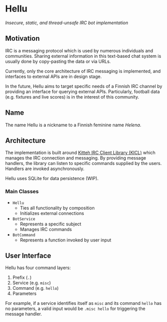 # Hellu

*Insecure, static, and thread-unsafe IRC bot implementation*

## Motivation

IRC is a messaging protocol which is used by numerous individuals and communities. Sharing external information in this
text-based chat system is usually done by copy-pasting the data or via URLs.

Currently, only the core architecture of IRC messaging is implemented, and interfaces to external APIs are in design
stage.

In the future, Hellu aims to target specific needs of a Finnish IRC channel by providing an interface for querying
external APIs. Particularly, football data (e.g. fixtures and live scores) is in the interest of this community.

## Name

The name Hellu is a nickname to a Finnish feminine name *Helena*.

## Architecture

The implementation is built around [Kitteh IRC Client Library (KICL)](https://kitteh.org/irc-client-library/) which
manages the IRC connection and messaging. By providing message handlers, the library can listen to specific commands
supplied by the users. Handlers are invoked asynchronously.

Hellu uses SQLite for data persistence (WIP).

### Main Classes

- `Hellu`
    - Ties all functionality by composition
    - Initializes external connections
- `BotService`
    - Represents a specific subject
    - Manages IRC commands
- `BotCommand`
    - Represents a function invoked by user input

## User Interface

Hellu has four command layers:

1. Prefix (`.`)
2. Service (e.g. `misc`)
3. Command (e.g. `hello`)
4. Parameters

For example, if a service identifies itself as `misc` and its command `hello` has no parameters, a valid input would
be `.misc hello` for triggering the message handler.
